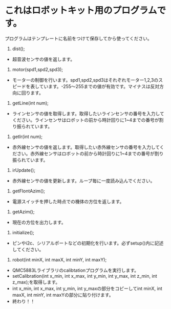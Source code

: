 # これはロボットキット用のプログラムです。

プログラムはテンプレートに名前をつけて保存してから使ってください。

1. dist();
- 超音波センサの値を返します。

1. motor(spd1,spd2,spd3);
- モーターの制御を行います。spd1,spd2,spd3はそれぞれモーター1,2,3のスピードを表しています。-255〜255までの値が有効です。マイナスは反対方向に回ります。

1. getLine(int num);
- ラインセンサの値を取得します。取得したいラインセンサの番号を入力してください。ラインセンサはロボットの前から時計回りに1~4までの番号が割り振られています。

1. getIr(int num);
- 赤外線センサの値を返します。取得したい赤外線センサの番号を入力してください。赤外線センサはロボットの前から時計回りに1~4までの番号が割り振られています。

1. irUpdate();
- 赤外線センサの値を更新します。ループ毎に一度読み込んでください。

1. getFlontAzim();
- 電源スイッチを押した時点での機体の方位を返します。

1. getAzim();
- 現在の方位を出力します。

1. initialize();
- ピンやi2c、シリアルポートなどの初期化を行います。必ずsetup()内に記述してください。

1. robot(int minX, int maxX, int minY, int maxY);
- QMC5883Lライブラリのcalibtationプログラムを実行します。
- setCalibration(int x_min, int x_max, int y_min, int y_max, int z_min, int z_max);を取得します。
- int x_min, int x_max, int y_min, int y_maxの部分をコピーしてint minX, int maxX, int minY, int maxYの部分に貼り付けます。
- 終わり！！

